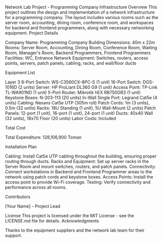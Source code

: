 Network Lab Project - Programming Company Infrastructure
Overview
This project outlines the design and implementation of a network infrastructure for a programming company. The layout includes various rooms such as the server room, accounting, dining room, conference room, and workspaces for backend and frontend programmers, along with necessary networking equipment.
Project Details

Company Name: Programming Company
Building Dimensions: 40m x 22m
Rooms: Server Room, Accounting, Dining Room, Conference Room, Waiting Room, Manager's Room, Backend Programmers, Frontend Programmers
Facilities: WC, Entrance
Network Equipment: Switches, routers, access points, servers, patch panels, cabling, racks, and wall/floor ducts

Equipment List

Layer 3 8-Port Switch: WS-C3560CX-8PC-S (1 unit)
16-Port Switch: DGS-1016D (2 units)
Server: HP ProLiant DL360 G9 (1 unit)
Access Point: TP-Link TL-WA901ND (1 unit)
5-Port Router: Mikrotik hEX RB750GR3 (1 unit)
Keystone Boxes: N-203-113 (20 units)
In-Wall Single Port: Legrand Cat5e (4 units)
Cabling: Nexans Cat5e UTP (305m roll)
Patch Cords: 1m (3 units), 0.5m (32 units)
Racks: 18U Standing (1 unit), 5U Wall-Mount (2 units)
Patch Panels: 12-port (1 unit), 16-port (1 unit), 24-port (1 unit)
Ducts: 40x40 Wall (32 units), 18x70 Floor (20 units)
Labor Costs: Included

Total Cost

Total Expenditure: 128,106,900 Toman

Installation Plan

Cabling: Install Cat5e UTP cabling throughout the building, ensuring proper routing through ducts.
Racks and Equipment: Set up server racks in the Server Room and mount switches, routers, and patch panels.
Connectivity: Connect workstations in Backend and Frontend Programmer areas to the network using patch cords and keystone boxes.
Access Points: Install the access point to provide Wi-Fi coverage.
Testing: Verify connectivity and performance across all rooms.

Contributors

[Your Name] - Project Lead

License
This project is licensed under the MIT License - see the LICENSE.md file for details.
Acknowledgments

Thanks to the equipment suppliers and the network lab team for their support.
